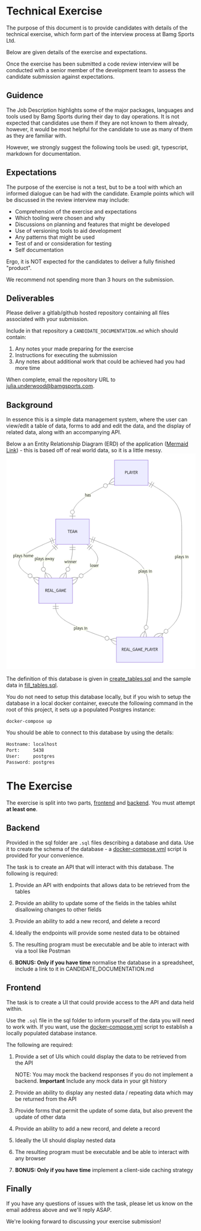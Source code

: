 # Technical Exercise

The purpose of this document is to provide candidates with details of the technical exercise, which form part of the interview process at Bamg Sports Ltd.

Below are given details of the exercise and expectations.

Once the exercise has been submitted a code review interview will be conducted with a senior member of the development team to assess the candidate submission against expectations.

## Guidence

The Job Description highlights some of the major packages, languages and tools used by Bamg Sports during their day to day operations.  It is not expected that candidates use them if they are not known to them already, however, it would be most helpful for the candidate to use as many of them as they are familiar with.

However, we strongly suggest the following tools be used: git, typescript, markdown for documentation.

## Expectations

The purpose of the exercise is not a test, but to be a tool with which an informed dialogue can be had with the candidate.  Example points which will be discussed in the review interview may include:

* Comprehension of the exercise and expectations
* Which tooling were chosen and why
* Discussions on planning and features that might be developed
* Use of versioning tools to aid development
* Any patterns that might be used
* Test of and or consideration for testing
* Self documentation

Ergo, it is NOT expected for the candidates to deliver a fully finished "product".

We recommend not spending more than 3 hours on the submission.

## Deliverables

Please deliver a gitlab/github hosted repository containing all files associated with your submission.

Include in that repository a `CANDIDATE_DOCUMENTATION.md` which should contain:
1. Any notes your made preparing for the exercise
1. Instructions for executing the submission
1. Any notes about additional work that could be achieved had you had more time

When complete, email the repository URL to julia.underwood@bamgsports.com.


## Background
In essence this is a simple data management system, where the user can view/edit a table of data, forms to add and edit the data, and the display of related data, along with an accompanying API.

Below a an Entity Relationship Diagram (ERD) of the application ([Mermaid Link](https://mermaid.live/edit#pako:eNqV0cEKgzAMBuBXKTnPF_AmrOyiMNwug4IEjVPQVmpFxPrus3PMMQ9uPTZfSvJ3hFRlBD6QPpZ411gLyeZzDoMbj9mkPE9ZduVBxHwmoMBWwCKed9bO9ZHFPAiTUxBxZ5oKh5YVqqYfKfY47NK-lJL0LqtUu6p3ZUOTZb91hlJumpKPDKxl_3e4Ib-9kHCAmnSNZTanProXBJiCXFoOZ5RjVxlnp5liZ9RlkCn4Rnd0gK7J0NDrq8DPsWppegBp9Iow)) - this is based off of real world data, so it is a little messy.
<img width="809" alt="ER_Diagram" src="./images/team-game-player.png">

The definition of this database is given in [create_tables.sql](./sql/create_tables.sql) and the sample data in [fill_tables.sql](./sql/fill_tables.sql).

You do not need to setup this database locally, but if you wish to setup the database in a local docker container, execute the following command in the root of this project, it sets up a populated Postgres instance:

    docker-compose up

You should be able to connect to this database by using the details:

    Hostname: localhost
    Port:     5438
    User:     postgres
    Password: postgres


# The Exercise

The exercise is split into two parts, [frontend](#frontend) and [backend](#backend).  You must attempt **at least one**.

## Backend

Provided in the sql folder are `.sql` files describing a database and data.  Use it to create the schema of the database - a [docker-compose.yml](docker-compose.yml) script is provided for your convenience.

The task is to create an API that will interact with this database.  The following is required:

1. Provide an API with endpoints that allows data to be retrieved from the tables
1. Provide an ability to update some of the fields in the tables whilst disallowing changes to other fields
1. Provide an ability to add a new record, and delete a record
1. Ideally the endpoints will provide some nested data to be obtained
1. The resulting program must be executable and be able to interact with via a tool like Postman

1. **BONUS: Only if you have time** normalise the database in a spreadsheet, include a link to it in CANDIDATE_DOCUMENTATION.md

## Frontend

The task is to create a UI that could provide access to the API and data held within.  

Use the `.sql` file in the sql folder to inform yourself of the data you will need to work with.  If you want, use the [docker-compose.yml](docker-compose.yml) script to establish a locally populated database instance.

The following are required:

1. Provide a set of UIs which could display the data to be retrieved from the API

    NOTE: You may mock the backend responses if you do not implement a backend.  **Important** Include any mock data in your git history

1. Provide an ability to display any nested data / repeating data which may be returned from the API
1. Provide forms that permit the update of some data, but also prevent the update of other data
1. Provide an ability to add a new record, and delete a record
1. Ideally the UI should display nested data
1. The resulting program must be executable and be able to interact with any browser
1. **BONUS: Only if you have time** implement a client-side caching strategy

## Finally
If you have any questions of issues with the task, please let us know on the email address above and we'll reply ASAP.

We're looking forward to discussing your exercise submission!